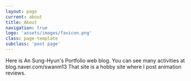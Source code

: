 ```yaml
---
layout: page
current: about
title: About
navigation: true
logo: 'assets/images/favicon.png'
class: page-template
subclass: 'post page'
---
```


Here is An Sung-Hyun's Portfolio web blog. You can see many activities at blog.naver.com/swanm13
That site is a hobby site where I post animation reviews.

